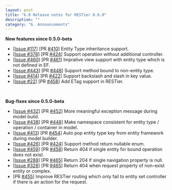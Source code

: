 ```yaml
---
layout: post
title: "6.8 Release notes for RESTier 0.6.0"
description: ""
category: "6. Announcements"
---
```


**New features since 0.5.0-beta**

 - [[Issue #117](https://github.com/OData/RESTier/issues/117)] [PR [#410](https://github.com/OData/RESTier/pull/410)] Entity Type inheritance support.
 - [[Issue #378](https://github.com/OData/RESTier/issues/378)] [PR [#424](https://github.com/OData/RESTier/pull/424)] Support operation without additional controller.
 - [[Issue #460](https://github.com/OData/RESTier/issues/460)] [PR [#461](https://github.com/OData/RESTier/pull/461)] Imprative view support with entity type which is not defined in EF. 
 - [[Issue #443](https://github.com/OData/RESTier/issues/443)] [PR [#448](https://github.com/OData/RESTier/pull/448)] Support method bound to non-entity type. 
 - [[Issue #414](https://github.com/OData/RESTier/issues/414)] [PR [#422](https://github.com/OData/RESTier/pull/422)] Support backslash and slash in key value.
 - [[Issue #22](https://github.com/OData/RESTier/issues/22)] [PR [#458](https://github.com/OData/RESTier/pull/458)] Add ETag support in RESTier. 
<br/>

**Bug-fixes since 0.5.0-beta**

 - [[Issue #432](https://github.com/OData/RESTier/issues/432)] [PR [#452](https://github.com/OData/RESTier/pull/452)] More meaningful exception message during model build.
 - [[Issue #438](https://github.com/OData/RESTier/issues/438)] [PR [#448](https://github.com/OData/RESTier/pull/448)] Make namespace consistent for entity type / operation / container in model.
 - [[Issue #413](https://github.com/OData/RESTier/issues/413)] [PR [#454](https://github.com/OData/RESTier/pull/454)] Auto pop entity type key from entity framework during model builder.
 - [[Issue #426](https://github.com/OData/RESTier/issues/426)] [PR [#424](https://github.com/OData/RESTier/pull/424)] Support method return nullable enum.
 - [[Issue #459](https://github.com/OData/RESTier/issues/459)] [PR [#458](https://github.com/OData/RESTier/pull/458)] Return 404 if single entity for bound operation does not exist.
 - [[Issue #288](https://github.com/OData/RESTier/issues/459)] [PR [#465](https://github.com/OData/RESTier/pull/465)] Return 204 if single navigation property is null.
 - [[Issue #328](https://github.com/OData/RESTier/issues/459)] [PR [#465](https://github.com/OData/RESTier/pull/465)] Return 404 when request property of non-exist entity or complex.
 - [PR [#455](https://github.com/OData/RESTier/pull/455)] Improve RESTier routing which only fail to entity set controller if there is an action for the request.

<br/>
